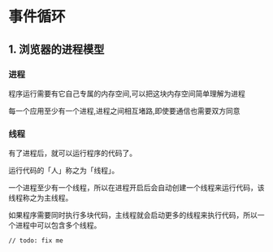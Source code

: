 # 事件循环

## 1. 浏览器的进程模型

### 进程

程序运行需要有它自己专属的内存空间,可以把这块内存空间简单理解为进程

每一个应用至少有一个进程,进程之间相互堵路,即使要通信也需要双方同意

### 线程

有了进程后，就可以运行程序的代码了。

运行代码的「人」称之为「线程」。

一个进程至少有一个线程，所以在进程开启后会自动创建一个线程来运行代码，该线程称之为主线程。

如果程序需要同时执行多块代码，主线程就会启动更多的线程来执行代码，所以一个进程中可以包含多个线程。


`// todo: fix me`

